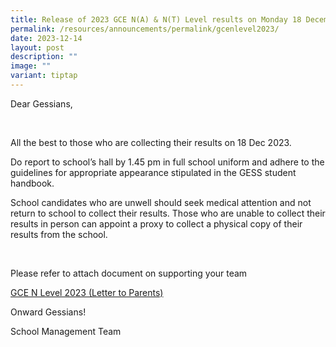 ```yaml
---
title: Release of 2023 GCE N(A) & N(T) Level results on Monday 18 December 2023
permalink: /resources/announcements/permalink/gcenlevel2023/
date: 2023-12-14
layout: post
description: ""
image: ""
variant: tiptap
---
```

<p>Dear Gessians,</p><p>&nbsp;</p><p>All the best to those who are collecting their results on 18 Dec 2023.&nbsp;</p><p>Do report to school’s hall by 1.45 pm in full school uniform and adhere to the guidelines for appropriate appearance stipulated in the GESS student handbook.</p><p>School candidates who are unwell should seek medical attention and not return to school to collect their results. Those who are unable to collect their results in person can appoint a proxy to collect a physical copy of their results from the school.</p><p>&nbsp;</p><p>Please refer to attach document on supporting your team</p><p> </p><p><a href="/files/GCE_N_Level_2023__Letter_to_Parents_.pdf" rel="noopener noreferrer nofollow" target="_blank">GCE N Level 2023 (Letter to Parents)</a></p><p></p><p>Onward Gessians!</p><p>School Management Team</p>